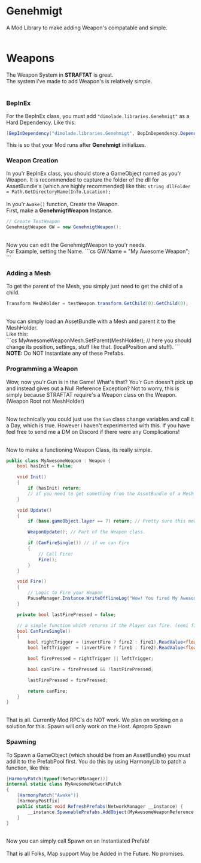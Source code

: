 
# Genehmigt
A Mod Library to make adding Weapon's compatable and simple. <br><br>

# Weapons
The Weapon System in <b>STRAFTAT</b> is great. <br>
The system i've made to add Weapon's is relatively simple. <br><br>

### BepInEx
For the BepInEx class, you must add ```"dimolade.libraries.Genehmigt"``` as a Hard Dependency. Like this: <br>
````cs
[BepInDependency("dimolade.libraries.Genehmigt", BepInDependency.DependencyFlags.HardDependency)]
````
This is so that your Mod runs after <b>Genehmigt</b> initializes.
### Weapon Creation
In you'r BepInEx class, you should store a GameObject named as you'r Weapon.
It is recommended to capture the folder of the dll for AssetBundle's (which are highly recommended) like this: ``string dllFolder = Path.GetDirectoryName(Info.Location);``<br> <br>
In you'r ```Awake()``` function, Create the Weapon. <br>
First, make a <b>GenehmigtWeapon</b> Instance. <br>
````cs
// Create TestWeapon
GenehmigtWeapon GW = new GenehmigtWeapon();
````
<br>
Now you can edit the GenehmigtWeapon to you'r needs. <br>
For Example, setting the Name.
```cs
GW.Name = "My Awesome Weapon";
```
<br>

### Adding a Mesh
To get the parent of the Mesh, you simply just need to get the child of a child.
```cs
Transform MeshHolder = testWeapon.transform.GetChild(0).GetChild(0);
```
<br>
You can simply load an AssetBundle with a Mesh and parent it to the MeshHolder. <br>
Like this: <br>
```cs
MyAwesomeWeaponMesh.SetParent(MeshHolder);
// here you should change its position, settings, stuff like that. (localPosition and stuff).
```
<b>NOTE:</b> Do NOT Instantiate any of these Prefabs. <br>

### Programming a Weapon
Wow, now you'r Gun is in the Game! What's that? You'r Gun doesn't pick up and instead gives out a Null Reference Exception? Not to worry, this is simply because STRAFTAT require's a Weapon class on the Weapon. (Weapon Root not MeshHolder) <br><br>

Now technically you could just use the ```Gun``` class change variables and call it a Day, which is true. However i haven't experimented with this. If you have feel free to send me a DM on Discord if there were any Complications! <br><br>

Now to make a functioning Weapon Class, its really simple. <br>
```cs
public class MyAwesomeWeapon : Weapon {
	bool hasInit = false;

	void Init()
	{
		if (hasInit) return;
		// if you need to get something from the AssetBundle of a Mesh you loaded, do it here. Unity adds children at the End of a Frame.
	}

	void Update()
	{
		if (base.gameObject.layer == 7) return; // Pretty sure this means the Weapon is on the Ground.

		WeaponUpdate(); // Part of the Weapon class.

		if (CanFireSingle()) // if we can Fire
		{
			// Call Fire!
			Fire();
		}
	}

	void Fire()
	{
		// Logic to Fire your Weapon
		PauseManager.Instance.WriteOfflineLog("Wow! You fired My Awesome Weapon!");
	}

	private bool lastFirePressed = false;

	// a simple function which returns if the Player can fire. (semi fire) you can add a debounce to this for a small cooldown
    bool CanFireSingle()
    {
        bool rightTrigger = (invertFire ? fire2 : fire1).ReadValue<float>() > 0.1f && inRightHand;
        bool leftTrigger  = (invertFire ? fire1 : fire2).ReadValue<float>() > 0.1f && inLeftHand;

        bool firePressed = rightTrigger || leftTrigger;

        bool canFire = firePressed && !lastFirePressed;

        lastFirePressed = firePressed;

        return canFire;
    }
}
```
<br>
That is all. Currently Mod RPC's do NOT work. We plan on working on a solution for this. Spawn will only work on the Host. Apropro Spawn

### Spawning

To Spawn a GameObject (which should be from an AssetBundle) you must add it to the PrefabPool first. You do this by using HarmonyLib to patch a function, like this:
```cs
[HarmonyPatch(typeof(NetworkManager))]
internal static class MyAwesomeNetworkPatch
{
    [HarmonyPatch("Awake")]
    [HarmonyPostfix]
    public static void RefreshPrefabs(NetworkManager __instance) {
        __instance.SpawnablePrefabs.AddObject(MyAwesomeWeaponReference.GetComponent<NetworkObject>());
    }
}
```
<br>
Now you can simply call Spawn on an Instantiated Prefab!
<br><br>
That is all Folks, Map support May be Added in the Future. No promises.